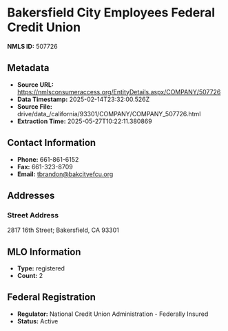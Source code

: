 # Bakersfield City Employees Federal Credit Union

**NMLS ID:** 507726

## Metadata
- **Source URL:** https://nmlsconsumeraccess.org/EntityDetails.aspx/COMPANY/507726
- **Data Timestamp:** 2025-02-14T23:32:00.526Z
- **Source File:** drive/data_/california/93301/COMPANY/COMPANY_507726.html
- **Extraction Time:** 2025-05-27T10:22:11.380869

## Contact Information
- **Phone:** 661-861-6152
- **Fax:** 661-323-8709
- **Email:** tbrandon@bakcityefcu.org

## Addresses
### Street Address
2817 16th Street; Bakersfield, CA 93301

## MLO Information
- **Type:** registered
- **Count:** 2

## Federal Registration
- **Regulator:** National Credit Union Administration - Federally Insured
- **Status:** Active
